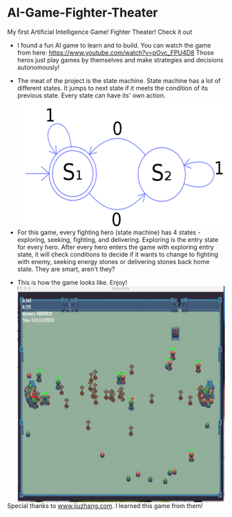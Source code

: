 # AI-Game-Fighter-Theater
My first Artificial Intelligence Game! Fighter Theater! Check it out


* I found a fun AI game to learn and to build. You can watch the game from here: https://www.youtube.com/watch?v=pOvc_FPU4D8
Those heros just play games by themselves and make strategies and decisions autonomously!

* The meat of the project is the state machine. State machine has a lot of different states. It jumps to next state if it meets the condition of its previous state. Every state can have its' own action. 
<a href="url"><img src="https://github.com/SheldonGeek/AI-Game-Fighter-Theater/blob/master/img/stateMachine.png" align="left" height="300" width="500" ></a>
<br/>

* For this game, every fighting hero (state machine) has 4 states - exploring, seeking, fighting, and delivering.  Exploring is the entry state for every hero. After every hero enters the game with exploring entry state, it will check conditions to decide if it wants to change to fighting with enemy, seeking energy stones or delivering stones back home state. They are smart, aren't they?

* This is how the game looks like. Enjoy!
<a href="url"><img src="https://github.com/SheldonGeek/AI-Game-Fighter-Theater/blob/master/img/fightingTheatherGame.gif" align="left" height="500" width="800" ></a>

Special thanks to www.jiuzhang.com. I learned this game from them!
